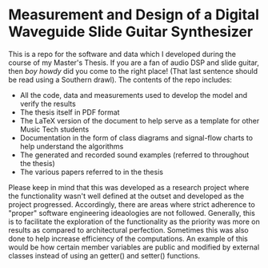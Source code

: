 # Measurement and Design of a Digital Waveguide Slide Guitar Synthesizer
This is a repo for the software and data which I developed during the course of my Master's Thesis. If you are a fan of audio DSP and slide guitar, then *boy howdy* did you come to the right place! (That last sentence should be read using a Southern drawl). The contents of the repo includes:

 - All the code, data and measurements used to develop the model and verify the results
 - The thesis itself in PDF format
 - The LaTeX version of the document to help serve as a template for other Music Tech students
 - Documentation in the form of class diagrams and signal-flow charts to help understand the algorithms
 - The generated and recorded sound examples (referred to throughout the thesis)
 - The various papers referred to in the thesis

Please keep in mind that this was developed as a research project where the functionality wasn't well defined at the outset and developed as the project progressed. Accordingly, there are areas where strict adherence to "proper" software engineering ideaologies are not followed. Generally, this is to facilitate the exploration of the functionality as the priority was more on results as compared to architectural perfection. Sometimes this was also done to help increase efficiency of the computations. An example of this would be how certain member variables are public and modified by external classes instead of using an getter() and setter() functions.
